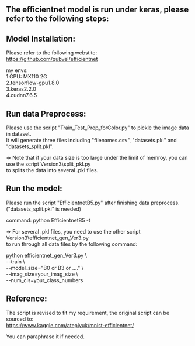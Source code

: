 ## The efficientnet model is run under keras, please refer to the following steps:

## Model Installation:
Please refer to the following webstite:  
https://github.com/qubvel/efficientnet

my envs:   
1.GPU: MX110 2G  
2.tensorflow-gpu1.8.0  
3.keras2.2.0  
4.cudnn7.6.5

## Run data Preprocess:
Please use the script "Train_Test_Prep_forColor.py" to pickle the image data in dataset.  
It will generate three files including "filenames.csv", "datasets.pkl" and "datasets_split.pkl".  

=> Note that if your data size is too large under the limit of memroy, you can use the script Version3\split_pkl.py   
to splits the data into several .pkl files.


## Run the model:
Please run the script "EfficientnetB5.py" after finishing data preprocess. ("datasets_split.pkl" is needed)  

command: python EfficientnetB5 -t  

=> For several .pkl files, you need to use the other script Version3\efficientnet_gen_Ver3.py  
to run through all data files by the following command:  


python efficientnet_gen_Ver3.py \  
--train \    
--model_size="B0 or B3 or ...." \  
--imag_size=your_imag_size \  
--num_cls=your_class_numbers  



## Reference:
The script is revised to fit my requirement, the original script can be sourced to:  
https://www.kaggle.com/ateplyuk/mnist-efficientnet/  

You can paraphrase it if needed.


